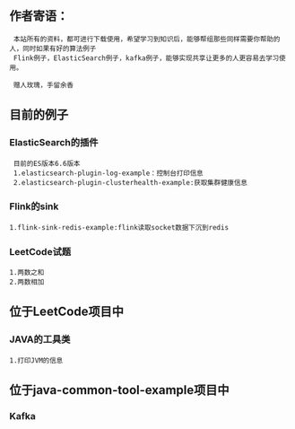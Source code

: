  ## 作者寄语：
     本站所有的资料，都可进行下载使用，希望学习到知识后，能够帮组那些同样需要你帮助的人，同时如果有好的算法例子
     Flink例子，ElasticSearch例子，kafka例子，能够实现共享让更多的人更容易去学习使用。
     
     赠人玫瑰，手留余香
 ##  目前的例子
 ### ElasticSearch的插件
     目前的ES版本6.6版本
     1.elasticsearch-plugin-log-example：控制台打印信息
     2.elasticsearch-plugin-clusterhealth-example:获取集群健康信息
     
 ### Flink的sink
    1.flink-sink-redis-example:flink读取socket数据下沉到redis
    
 ### LeetCode试题
    1.两数之和
    2.两数相加
##  位于LeetCode项目中
 
 ### JAVA的工具类
    1.打印JVM的信息
    
##  位于java-common-tool-example项目中
    
 ### Kafka
